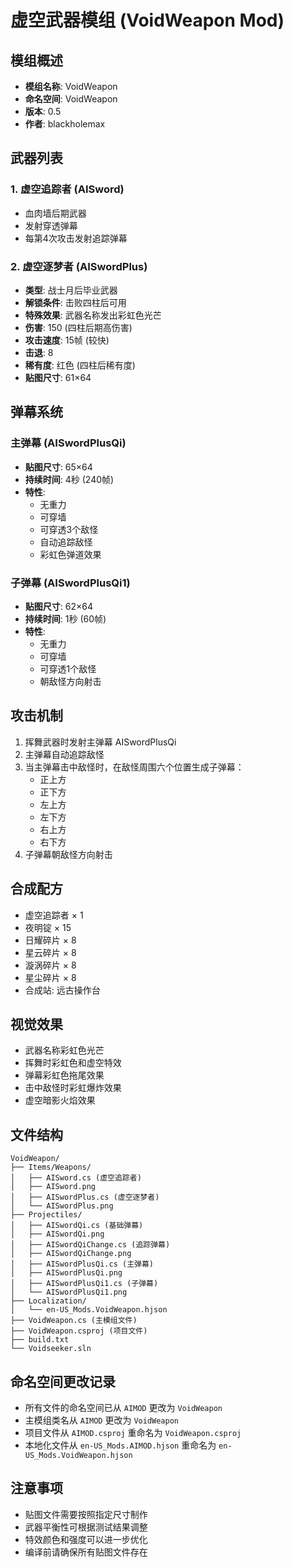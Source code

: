 # 虚空武器模组 (VoidWeapon Mod)

## 模组概述
- **模组名称**: VoidWeapon
- **命名空间**: VoidWeapon
- **版本**: 0.5
- **作者**: blackholemax

## 武器列表

### 1. 虚空追踪者 (AISword)
- 血肉墙后期武器
- 发射穿透弹幕
- 每第4次攻击发射追踪弹幕

### 2. 虚空逐梦者 (AISwordPlus)
- **类型**: 战士月后毕业武器
- **解锁条件**: 击败四柱后可用
- **特殊效果**: 武器名称发出彩虹色光芒
- **伤害**: 150 (四柱后期高伤害)
- **攻击速度**: 15帧 (较快)
- **击退**: 8
- **稀有度**: 红色 (四柱后稀有度)
- **贴图尺寸**: 61×64

## 弹幕系统

### 主弹幕 (AISwordPlusQi)
- **贴图尺寸**: 65×64
- **持续时间**: 4秒 (240帧)
- **特性**: 
  - 无重力
  - 可穿墙
  - 可穿透3个敌怪
  - 自动追踪敌怪
  - 彩虹色弹道效果

### 子弹幕 (AISwordPlusQi1)
- **贴图尺寸**: 62×64
- **持续时间**: 1秒 (60帧)
- **特性**:
  - 无重力
  - 可穿墙
  - 可穿透1个敌怪
  - 朝敌怪方向射击

## 攻击机制
1. 挥舞武器时发射主弹幕 AISwordPlusQi
2. 主弹幕自动追踪敌怪
3. 当主弹幕击中敌怪时，在敌怪周围六个位置生成子弹幕：
   - 正上方
   - 正下方
   - 左上方
   - 左下方
   - 右上方
   - 右下方
4. 子弹幕朝敌怪方向射击

## 合成配方
- 虚空追踪者 × 1
- 夜明锭 × 15
- 日耀碎片 × 8
- 星云碎片 × 8
- 漩涡碎片 × 8
- 星尘碎片 × 8
- 合成站: 远古操作台

## 视觉效果
- 武器名称彩虹色光芒
- 挥舞时彩虹色和虚空特效
- 弹幕彩虹色拖尾效果
- 击中敌怪时彩虹爆炸效果
- 虚空暗影火焰效果

## 文件结构
```
VoidWeapon/
├── Items/Weapons/
│   ├── AISword.cs (虚空追踪者)
│   ├── AISword.png
│   ├── AISwordPlus.cs (虚空逐梦者)
│   └── AISwordPlus.png
├── Projectiles/
│   ├── AISwordQi.cs (基础弹幕)
│   ├── AISwordQi.png
│   ├── AISwordQiChange.cs (追踪弹幕)
│   ├── AISwordQiChange.png
│   ├── AISwordPlusQi.cs (主弹幕)
│   ├── AISwordPlusQi.png
│   ├── AISwordPlusQi1.cs (子弹幕)
│   └── AISwordPlusQi1.png
├── Localization/
│   └── en-US_Mods.VoidWeapon.hjson
├── VoidWeapon.cs (主模组文件)
├── VoidWeapon.csproj (项目文件)
├── build.txt
└── Voidseeker.sln
```

## 命名空间更改记录
- 所有文件的命名空间已从 `AIMOD` 更改为 `VoidWeapon`
- 主模组类名从 `AIMOD` 更改为 `VoidWeapon`
- 项目文件从 `AIMOD.csproj` 重命名为 `VoidWeapon.csproj`
- 本地化文件从 `en-US_Mods.AIMOD.hjson` 重命名为 `en-US_Mods.VoidWeapon.hjson`

## 注意事项
- 贴图文件需要按照指定尺寸制作
- 武器平衡性可根据测试结果调整
- 特效颜色和强度可以进一步优化
- 编译前请确保所有贴图文件存在